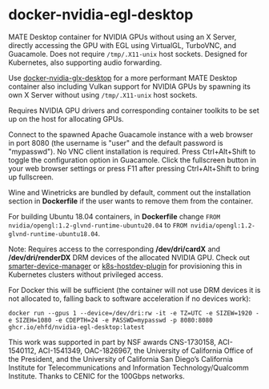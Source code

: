 # docker-nvidia-egl-desktop

MATE Desktop container for NVIDIA GPUs without using an X Server, directly accessing the GPU with EGL using VirtualGL, TurboVNC, and Guacamole. Does not require `/tmp/.X11-unix` host sockets. Designed for Kubernetes, also supporting audio forwarding.

Use [docker-nvidia-glx-desktop](https://github.com/ehfd/docker-nvidia-glx-desktop) for a more performant MATE Desktop container also including Vulkan support for NVIDIA GPUs by spawning its own X Server without using `/tmp/.X11-unix` host sockets.

Requires NVIDIA GPU drivers and corresponding container toolkits to be set up on the host for allocating GPUs.

Connect to the spawned Apache Guacamole instance with a web browser in port 8080 (the username is "user" and the default password is "mypasswd"). No VNC client installation is required. Press Ctrl+Alt+Shift to toggle the configuration option in Guacamole. Click the fullscreen button in your web browser settings or press F11 after pressing Ctrl+Alt+Shift to bring up fullscreen.

Wine and Winetricks are bundled by default, comment out the installation section in **Dockerfile** if the user wants to remove them from the container.

For building Ubuntu 18.04 containers, in **Dockerfile** change `FROM nvidia/opengl:1.2-glvnd-runtime-ubuntu20.04` to `FROM nvidia/opengl:1.2-glvnd-runtime-ubuntu18.04`.

Note: Requires access to the corresponding **/dev/dri/cardX** and **/dev/dri/renderDX** DRM devices of the allocated NVIDIA GPU. Check out [smarter-device-manager](https://gitlab.com/arm-research/smarter/smarter-device-manager) or [k8s-hostdev-plugin](https://github.com/bluebeach/k8s-hostdev-plugin) for provisioning this in Kubernetes clusters without privileged access.

For Docker this will be sufficient (the container will not use DRM devices it is not allocated to, falling back to software acceleration if no devices work):

```
docker run --gpus 1 --device=/dev/dri:rw -it -e TZ=UTC -e SIZEW=1920 -e SIZEH=1080 -e CDEPTH=24 -e PASSWD=mypasswd -p 8080:8080 ghcr.io/ehfd/nvidia-egl-desktop:latest
```

This work was supported in part by NSF awards CNS-1730158, ACI-1540112, ACI-1541349, OAC-1826967, the University of California Office of the President, and the University of California San Diego’s California Institute for Telecommunications and Information Technology/Qualcomm Institute. Thanks to CENIC for the 100Gbps networks.
